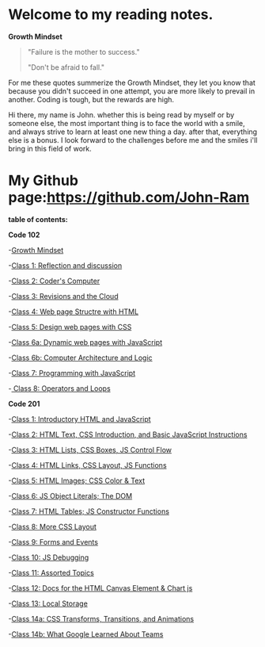 # Welcome to my reading notes.

**Growth Mindset**

>"Failure is the mother to success."
>
>"Don't be afraid to fall."
>

For me these quotes summerize the Growth Mindset, they let you know that because you didn't succeed in one attempt, you are more likely to prevail in another. Coding is tough, but the rewards are high.

Hi there, my name is John. whether this is being read by myself or by someone else, the most important thing is to face the world with a smile, and always strive to learn at least one new thing a day. after that, everything else is a bonus. I look forward to the challenges before me and the smiles i'll bring in this field of work.

# My Github page:https://github.com/John-Ram

**table of contents:**

**Code 102**

-[Growth Mindset](growth-mindset.md)

-[Class 1: Reflection and discussion](Reflection-and-discussion.md)

-[Class 2: Coder's Computer](coders-computer-class-2.md)

-[Class 3: Revisions and the Cloud](revisions-and-the-cloud.md)

-[Class 4: Web page Structre with HTML](web-page-structure.md)

-[Class 5: Design web pages with CSS](web-pages-css.md)

-[Class 6a: Dynamic web pages with JavaScript](dynamic-javascript.md)

-[Class 6b: Computer Architecture and Logic](Computer-logic.md)

-[Class 7: Programming with JavaScript](programming-javascript.md)

-[ Class 8: Operators and Loops](operators-and-loops.md)


**Code 201**

-[Class 1: Introductory HTML and JavaScript]()

-[Class 2: HTML Text, CSS Introduction, and Basic JavaScript Instructions](201-class-2.md)

-[Class 3: HTML Lists, CSS Boxes, JS Control Flow](201-class-3.md)

-[Class 4: HTML Links, CSS Layout, JS Functions](201-class-4.md)

-[Class 5: HTML Images; CSS Color & Text]()

-[Class 6: JS Object Literals; The DOM]()

-[Class 7: HTML Tables; JS Constructor Functions]()

-[Class 8: More CSS Layout](201-class-8.md)

-[Class 9: Forms and Events](201-class-9.md)

-[Class 10: JS Debugging](201-class-10.md)

-[Class 11: Assorted Topics]()

-[Class 12: Docs for the HTML Canvas Element & Chart js]()

-[Class 13: Local Storage]()

-[Class 14a: CSS Transforms, Transitions, and Animations]()

-[Class 14b: What Google Learned About Teams]()